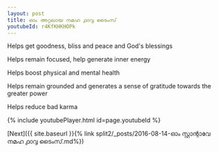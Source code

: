 ```yaml
---
layout: post
title: ഓം അറ്റലായ നമഹ ൧൦൮ ടൈംസ്
youtubeId: r4KfKHKHOPk
---
```

 
 
Helps get goodness, bliss and peace and God's blessings
 
Helps remain focused, help generate inner energy 
 
Helps boost physical and mental health 
 
Helps remain grounded and generates a sense of gratitude towards the greater power 
 
Helps reduce bad karma
 
 
 
 


{% include youtubePlayer.html id=page.youtubeId %}
 
[Next]({{ site.baseurl }}{% link  split2/_posts/2016-08-14-ഓം സ്റ്റാന്റാവേ നമഹ ൧൦൮ ടൈംസ്.md%})
 

